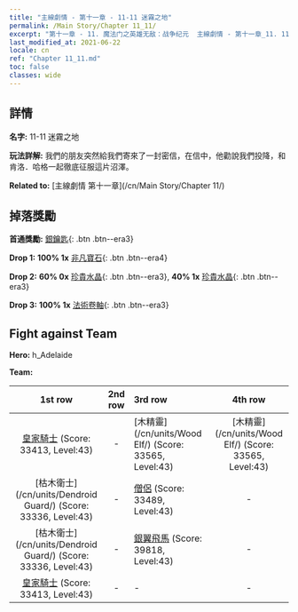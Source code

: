 ```yaml
---
title: "主線劇情 - 第十一章 - 11-11 迷霧之地"
permalink: /Main Story/Chapter 11_11/
excerpt: "第十一章 - 11. 魔法门之英雄无敌：战争纪元  主線劇情 - 第十一章_11. 11-11 迷霧之地"
last_modified_at: 2021-06-22
locale: cn
ref: "Chapter 11_11.md"
toc: false
classes: wide
---
```


## 詳情

 **名字:** 11-11 迷霧之地

 **玩法詳解:** 我們的朋友突然給我們寄來了一封密信，在信中，他勸說我們投降，和肯洛．哈格一起徹底征服這片沼澤。

 **Related to:** [主線劇情 第十一章](/cn/Main Story/Chapter 11/)

## 掉落獎勵

 **首通獎勵:** [銀鑰匙](/cn/Items/con_693/){: .btn .btn--era3}

 **Drop 1:** **100% 1x** [非凡寶石](/cn/Items/mat_37/){: .btn .btn--era4}

 **Drop 2:** **60% 0x** [珍貴水晶](/cn/Items/mat_31/){: .btn .btn--era3}, **40% 1x** [珍貴水晶](/cn/Items/mat_31/){: .btn .btn--era3}

 **Drop 3:** **100% 1x** [法術卷軸](/cn/Items/con_694/){: .btn .btn--era3}


## Fight against Team
 **Hero:** h_Adelaide

 **Team:**


  | 1st row | 2nd row | 3rd row | 4th row |
  |:----:|:----:|:----|:----:|
  | [皇家騎士](/cn/units/Cavalier/) (Score: 33413, Level:43)  | - | [木精靈](/cn/units/Wood Elf/) (Score: 33565, Level:43)  | [木精靈](/cn/units/Wood Elf/) (Score: 33565, Level:43)  |
  | [枯木衛士](/cn/units/Dendroid Guard/) (Score: 33336, Level:43)  | - | [僧侶](/cn/units/Monk/) (Score: 33489, Level:43)  | - |
  | [枯木衛士](/cn/units/Dendroid Guard/) (Score: 33336, Level:43)  | - | [銀翼飛馬](/cn/units/Pegasus/) (Score: 39818, Level:43)  | - |
  | [皇家騎士](/cn/units/Cavalier/) (Score: 33413, Level:43)  | - | - | - |


